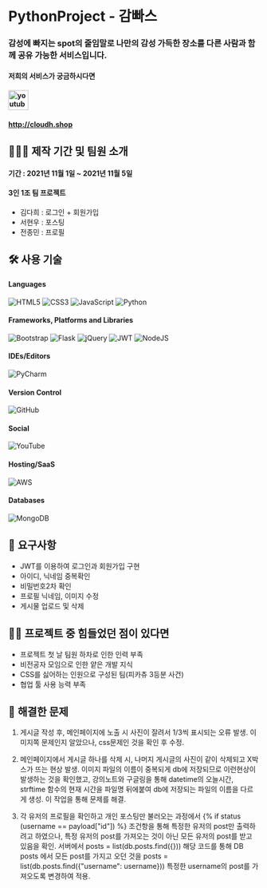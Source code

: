# PythonProject - 감빠스
### 감성에 빠지는 spot의 줄임말로 나만의 감성 가득한 장소를 다른 사람과 함께 공유 가능한 서비스입니다.
#### 저희의 서비스가 궁금하시다면
#### [<img src='https://cdn.jsdelivr.net/npm/simple-icons@3.0.1/icons/youtube.svg' alt='youtube' height='40'>](https://youtu.be/m7i4y6Wfydo)
#### http://cloudh.shop

## 🧑🏻‍💻 제작 기간 및 팀원 소개
#### 기간 : 2021년 11월 1일 ~ 2021년 11월 5일
#### 3인 1조 팀 프로젝트
- 김다희 : 로그인 + 회원가입
- 서현우 : 포스팅
- 전종민 : 프로필

## 🛠 사용 기술
#### Languages
![HTML5](https://img.shields.io/badge/html5-%23E34F26.svg?style=for-the-badge&logo=html5&logoColor=white)
![CSS3](https://img.shields.io/badge/css3-%231572B6.svg?style=for-the-badge&logo=css3&logoColor=white)
![JavaScript](https://img.shields.io/badge/javascript-%23323330.svg?style=for-the-badge&logo=javascript&logoColor=%23F7DF1E)
![Python](https://img.shields.io/badge/python-3670A0?style=for-the-badge&logo=python&logoColor=ffdd54)
#### Frameworks, Platforms and Libraries
![Bootstrap](https://img.shields.io/badge/bootstrap-%23563D7C.svg?style=for-the-badge&logo=bootstrap&logoColor=white)
![Flask](https://img.shields.io/badge/flask-%23000.svg?style=for-the-badge&logo=flask&logoColor=white)
![jQuery](https://img.shields.io/badge/jquery-%230769AD.svg?style=for-the-badge&logo=jquery&logoColor=white)
![JWT](https://img.shields.io/badge/JWT-black?style=for-the-badge&logo=JSON%20web%20tokens)
![NodeJS](https://img.shields.io/badge/node.js-6DA55F?style=for-the-badge&logo=node.js&logoColor=white)
#### IDEs/Editors
![PyCharm](https://img.shields.io/badge/pycharm-143?style=for-the-badge&logo=pycharm&logoColor=black&color=black&labelColor=green)
#### Version Control
![GitHub](https://img.shields.io/badge/github-%23121011.svg?style=for-the-badge&logo=github&logoColor=white)
#### Social
![YouTube](https://img.shields.io/badge/<handle>-%23FF0000.svg?style=for-the-badge&logo=YouTube&logoColor=white)
#### Hosting/SaaS
![AWS](https://img.shields.io/badge/AWS-%23FF9900.svg?style=for-the-badge&logo=amazon-aws&logoColor=white)
#### Databases
![MongoDB](https://img.shields.io/badge/MongoDB-%234ea94b.svg?style=for-the-badge&logo=mongodb&logoColor=white)

## 📝 요구사항
- JWT를 이용하여 로그인과 회원가입 구현
- 아이디, 닉네임 중복확인
- 비밀번호2차 확인
- 프로필 닉네임, 이미지 수정
- 게시물 업로드 및 삭제

## 🤦🏻 프로젝트 중 힘들었던 점이 있다면
- 프로젝트 첫 날 팀원 하차로 인한 인력 부족
- 비전공자 모임으로 인한 얕은 개발 지식
- CSS를 싫어하는 인원으로 구성된 팀(피카츄 3등분 사건)
- 협업 툴 사용 능력 부족

## 💯 해결한 문제
1. 게시글 작성 후, 메인페이지에 노출 시 사진이 잘려서 1/3씩 표시되는 오류 발생. 이미지쪽 문제인지 알았으나, css문제인 것을 확인 후 수정.

2. 메인페이지에서 게시글 하나를 삭제 시, 나머지 게시글의 사진이 같이 삭제되고 X박스가 뜨는 현상 발생.
이미지 파일의 이름이 중복되게 db에 저장되므로 이런현상이 발생하는 것을 확인했고, 강의노트와 구글링을 통해 datetime의 오늘시간, strftime 함수의 현재 시간을 파일명 뒤에붙여 db에 저장되는 파일의 이름을 다르게 생성. 이 작업을 통해 문제를 해결.

3. 각 유저의 프로필을 확인하고 개인 포스팅만 불러오는 과정에서 {% if status (username == payload["id"]) %} 조건항을 통해 특정한 유저의 post만 출력하려고 하였으나,
특정 유저의 post를 가져오는 것이 아닌 모든 유저의 post를 받고 있음을 확인.
서버에서 posts = list(db.posts.find({})) 해당 코드를 통해 DB posts 에서 모든 post를 가지고 오던 것을 posts = list(db.posts.find({"username": username})) 특정한 username의 post를 가져오도록 변경하여 적용.

